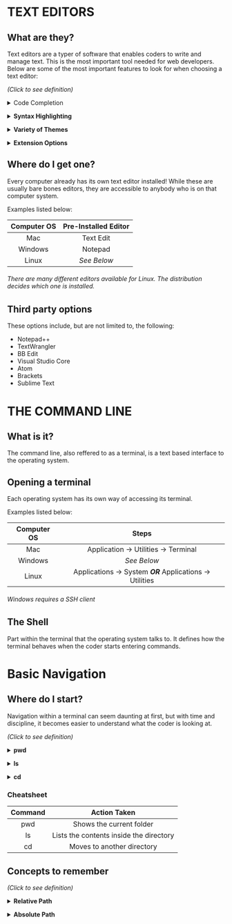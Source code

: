 # TEXT EDITORS

## What are they?

Text editors are a typer of software that enables coders to write and manage text. This is the most important tool needed for web developers.
Below are some of the most important features to look for when choosing a text editor:

*(Click to see definition)*

<details>
<summary>Code Completion</summary>
<br>
A feature that helps assist in coding by displying real time options depending on the code your writing. This can save time and avoid the possibility of typos
</details>

**<details><summary>Syntax Highlighting</summary>**
<p>

A feature that colorizes the text you write to make it more noticable. Certain types of code can be different than others which can help in discovering errors

</p>
</details>

**<details><summary>Variety of Themes</summary>**
<p>

A feature that allows the coder to customize the look of the software they are using. This could be background color, text color, or even other aspects of the software

</p>
</details>

**<details><summary>Extension Options</summary>**
<p>

A feature that allows the software to connect with other softwares outside of itself. This allows access to "plugins" which basically improves your current software by giving it additional tools

</p>
</details>


## Where do I get one?

Every computer already has its own text editor installed! While these are usually bare bones editors, they are accessible to anybody who is on that computer system.

Examples listed below:

| Computer OS | Pre-Installed Editor |
|    :---:    |         :---:        |
| Mac         | Text Edit            |
| Windows     | Notepad              |
| Linux       | *See Below*          |

###### There are many different editors available for Linux. The distribution decides which one is installed.


## Third party options

These options include, but are not limited to, the following:

- Notepad++
- TextWrangler
- BB Edit
- Visual Studio Core
- Atom
- Brackets
- Sublime Text


# THE COMMAND LINE

## What is it?

The command line, also reffered to as a terminal, is a text based interface to the operating system.


## Opening a terminal 

Each operating system has its own way of accessing its terminal.

Examples listed below:

| Computer OS |                          Steps                            |
|    :---:    |                          :---:                            |
| Mac         | Application -> Utilities -> Terminal                      |
| Windows     | *See Below*                                               |
| Linux       | Applications -> System ***OR*** Applications -> Utilities |

###### Windows requires a SSH client


## The Shell

Part within the terminal that the operating system talks to. It defines how the terminal behaves when the coder starts entering commands.


# Basic Navigation

## Where do I start?

Navigation within a terminal can seem daunting at first, but with time and discipline, it becomes easier to understand what the coder is looking at.

*(Click to see definition)*

**<details><summary>pwd</summary>**
<p>

Print Working Directory

</p>
</details>

**<details><summary>ls</summary>**
<p>

List
  
</p>
</details>
  
**<details><summary>cd</summary>**
<p>

Change Directory

</p>
</details> 


### Cheatsheet

| Command |               Action Taken              |
|  :---:  |                  :---:                  |
| pwd     | Shows the current folder                |
| ls      | Lists the contents inside the directory |
| cd      | Moves to another directory              |


## Concepts to remember

*(Click to see definition)*

**<details><summary>Relative Path</summary>**
<p>

File or directory location that reflects where the coder currently resides in that file system

</p>
</details>

**<details><summary>Absolute Path</summary>**
<p>

File or directory location in relation to the file systems root

</p>
</details>

